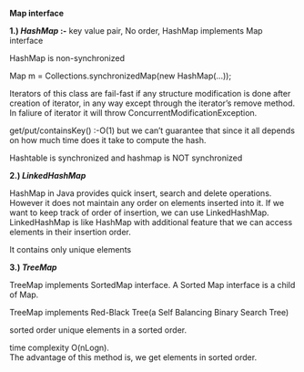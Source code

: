 **Map interface**


**1.) _HashMap_ :-**
key value pair,
No order,
HashMap implements Map interface 

HashMap is non-synchronized 

Map m = Collections.synchronizedMap(new HashMap(...));

Iterators of this class are fail-fast if any structure
 modification is done after creation of iterator, 
 in any way except through the iterator’s remove method. 
 In faliure of iterator it will throw ConcurrentModificationException.

get/put/containsKey()  :-O(1) 
but we can’t guarantee that since it all depends on how much time
 does it take to compute the hash.


Hashtable is synchronized and hashmap is NOT synchronized

**2.) _LinkedHashMap_**

HashMap in Java provides quick insert, search and delete operations.
 However it does not maintain any order on elements inserted into it. 
 If we want to keep track of order of insertion, we can use LinkedHashMap.
LinkedHashMap is like HashMap with additional feature that we
 can access elements in their insertion order.

It contains only unique elements 



**3.) _TreeMap_**

TreeMap implements SortedMap interface. 
A Sorted Map interface is a child of Map.

TreeMap implements Red-Black Tree(a Self Balancing Binary Search Tree)


sorted order
unique elements in a sorted order. 

time complexity O(nLogn).  
 The advantage of this method is, we get elements in sorted order.